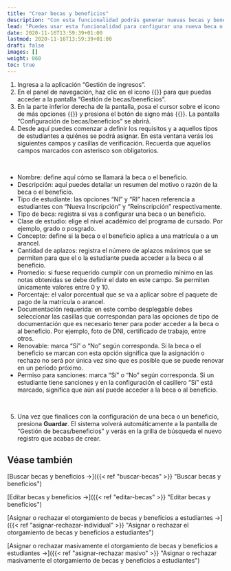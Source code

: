 ```yaml
---
title: "Crear becas y beneficios"
description: "Con esta funcionalidad podrás generar nuevas becas y beneficios para los estudiantes de tu institución."
lead: "Puedes usar esta funcionalidad para configurar una nueva beca o un nuevo beneficio que luego podrás asignar a los estudiantes y cuyo descuento se verá incluido en sus tickets de pago."
date: 2020-11-16T13:59:39+01:00
lastmod: 2020-11-16T13:59:39+01:00
draft: false
images: []
weight: 060
toc: true
---
```


1. Ingresa a la aplicación “Gestión de ingresos”. 
1. En el panel de navegación, haz clic en el icono {{<inline-icon image="school.png" alt="school icon">}} para que puedas acceder a la pantalla “Gestión de becas/beneficios”.
1. En la parte inferior derecha de la pantalla, posa el cursor sobre el icono de más opciones {{<inline-icon image="add plus.png" alt="add icon">}} y presiona el botón de signo más {{<inline-icon image="plus.png" alt="plus icon">}}. La pantalla “Configuración de becas/beneficios” se abrirá. 
1. Desde aquí puedes comenzar a definir los requisitos y a aquellos tipos de estudiantes a quiénes se podrá asignar. En esta ventana verás los siguientes campos y casillas de verificación. Recuerda que aquellos campos marcados con asterisco son obligatorios.
<br>

- Nombre: define aquí cómo se llamará la beca o el beneficio.
- Descripción: aquí puedes detallar un resumen del motivo o razón de la beca o el beneficio.
- Tipo de estudiante: las opciones “NI” y “RI” hacen referencia a estudiantes con “Nueva Inscripción” y “Reinscripción” respectivamente.
- Tipo de beca: registra si vas a configurar una beca o un beneficio.
- Clase de estudio: elige el nivel académico del programa de cursado. Por ejemplo, grado o posgrado.
- Concepto: define si la beca o el beneficio aplica a una matrícula o a un arancel.
- Cantidad de aplazos: registra el número de aplazos máximos que se permiten para que el o la estudiante pueda acceder a la beca o al beneficio.
- Promedio: si fuese requerido cumplir con un promedio mínimo en las notas obtenidas se debe definir el dato en este campo. Se permiten únicamente valores entre 0 y 10.
- Porcentaje: el valor porcentual que se va a aplicar sobre el paquete de pago de la matrícula o arancel.
- Documentación requerida: en este combo desplegable debes seleccionar las casillas que correspondan para las opciones de tipo de documentación que es necesario tener para poder acceder a la beca o al beneficio. Por ejemplo, foto de DNI, certificado de trabajo, entre otros.
- Renovable: marca “Sí” o “No” según corresponda. Si la beca o el beneficio se marcan con esta opción significa que la asignación o rechazo no será por única vez sino que es posible que se puede renovar en un período próximo.
- Permiso para sanciones: marca “Sí” o “No” según corresponda. Si un estudiante tiene sanciones y en la configuración el casillero “Sí” está marcado, significa que aún así puede acceder a la beca o al beneficio.
<br>

5. Una vez que finalices con la configuración de una beca o un beneficio, presiona **Guardar**. El sistema volverá automáticamente a la pantalla de “Gestión de becas/beneficios” y verás en la grilla de búsqueda el nuevo registro que acabas de crear. 

## Véase también

[Buscar becas y beneficios →]({{< ref "buscar-becas" >}} "Buscar becas y beneficios")
<br>

[Editar becas y beneficios →]({{< ref "editar-becas" >}} "Editar becas y beneficios")
<br>

[Asignar o rechazar el otorgamiento de becas y beneficios a estudiantes →]({{< ref "asignar-rechazar-individual" >}} "Asignar o rechazar el otorgamiento de becas y beneficios a estudiantes")
<br>

[Asignar o rechazar masivamente el otorgamiento de becas y beneficios a estudiantes →]({{< ref "asignar-rechazar masivo" >}} "Asignar o rechazar masivamente el otorgamiento de becas y beneficios a estudiantes")
